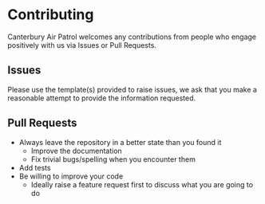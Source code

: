 # Contributing
Canterbury Air Patrol welcomes any contributions from people who engage positively with us via Issues or Pull Requests.

## Issues
Please use the template(s) provided to raise issues, we ask that you make a reasonable attempt to provide the information requested.

## Pull Requests
* Always leave the repository in a better state than you found it
  * Improve the documentation
  * Fix trivial bugs/spelling when you encounter them
* Add tests
* Be willing to improve your code
  * Ideally raise a feature request first to discuss what you are going to do
